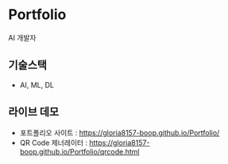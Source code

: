 # Portfolio

AI 개발자

## 기술스택
- AI, ML, DL

## 라이브 데모
- 포트폴리오 사이트 : https://gloria8157-boop.github.io/Portfolio/
- QR Code 제너레이터 : https://gloria8157-boop.github.io/Portfolio/qrcode.html
